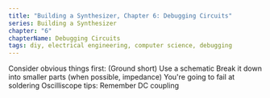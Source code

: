 ```yaml
---
title: "Building a Synthesizer, Chapter 6: Debugging Circuits"
series: Building a Synthesizer
chapter: "6"
chapterName: Debugging Circuits
tags: diy, electrical engineering, computer science, debugging
---
```


Consider obvious things first: (Ground short)
Use a schematic
Break it down into smaller parts (when possible, impedance)
You're going to fail at soldering
Oscilliscope tips: Remember DC coupling